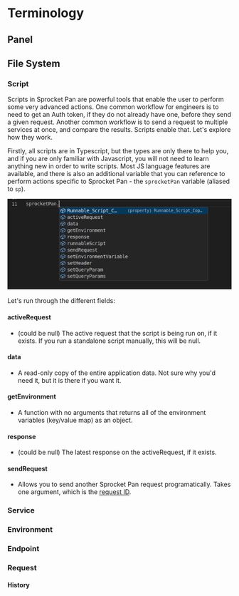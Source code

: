 # Terminology

## Panel

## File System

### Script

Scripts in Sprocket Pan are powerful tools that enable the user to perform some very advanced actions. One common workflow for engineers is to need to get an Auth token, if they do not already have one, before they send a given request. Another common workflow is to send a request to multiple services at once, and compare the results. Scripts enable that. Let's explore how they work.

Firstly, all scripts are in Typescript, but the types are only there to help you, and if you are only familiar with Javascript, you will not need to learn anything new in order to write scripts. Most JS language features are available, and there is also an additional variable that you can reference to perform actions specific to Sprocket Pan - the `sprocketPan` variable (aliased to `sp`).

![Sprocket Pan Variable Fields](../assets/images/terminology/scripts-sp-dropdown.png)

Let's run through the different fields:

#### activeRequest

 * (could be null) The active request that the script is being run on, if it exists. If you run a standalone script manually, this will be null.

#### data

 * A read-only copy of the entire application data. Not sure why you'd need it, but it is there if you want it.

#### getEnvironment

 * A function with no arguments that returns all of the environment variables (key/value map) as an object.

#### response

 * (could be null) The latest response on the activeRequest, if it exists.

#### sendRequest

 * Allows you to send another Sprocket Pan request programatically. Takes one argument, which is the [request ID](../panels/#gitrequestid).

### Service

### Environment

### Endpoint

### Request

#### History
